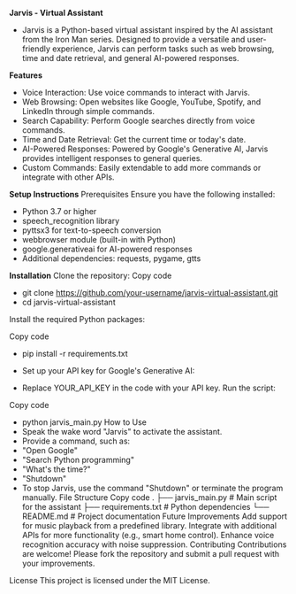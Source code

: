 **Jarvis - Virtual Assistant**
- Jarvis is a Python-based virtual assistant inspired by the AI assistant from the Iron Man series. Designed to provide a versatile and user-friendly experience, Jarvis can perform tasks such as web browsing, time and date retrieval, and general AI-powered responses.

**Features**
- Voice Interaction: Use voice commands to interact with Jarvis.
- Web Browsing: Open websites like Google, YouTube, Spotify, and LinkedIn through simple commands.
- Search Capability: Perform Google searches directly from voice commands.
- Time and Date Retrieval: Get the current time or today's date.
- AI-Powered Responses: Powered by Google's Generative AI, Jarvis provides intelligent responses to general queries.
- Custom Commands: Easily extendable to add more commands or integrate with other APIs.
  
**Setup Instructions**
Prerequisites
Ensure you have the following installed:

- Python 3.7 or higher
- speech_recognition library
- pyttsx3 for text-to-speech conversion
- webbrowser module (built-in with Python)
- google.generativeai for AI-powered responses
- Additional dependencies: requests, pygame, gtts
  
**Installation**
Clone the repository:
Copy code
- git clone https://github.com/your-username/jarvis-virtual-assistant.git
- cd jarvis-virtual-assistant

Install the required Python packages:

Copy code
- pip install -r requirements.txt
- Set up your API key for Google's Generative AI:

- Replace YOUR_API_KEY in the code with your API key.
Run the script:

Copy code
- python jarvis_main.py
How to Use
- Speak the wake word "Jarvis" to activate the assistant.
- Provide a command, such as:
- "Open Google"
- "Search Python programming"
- "What's the time?"
- "Shutdown"
- To stop Jarvis, use the command "Shutdown" or terminate the program manually.
File Structure
Copy code
.
├── jarvis_main.py    # Main script for the assistant
├── requirements.txt  # Python dependencies
└── README.md         # Project documentation
Future Improvements
Add support for music playback from a predefined library.
Integrate with additional APIs for more functionality (e.g., smart home control).
Enhance voice recognition accuracy with noise suppression.
Contributing
Contributions are welcome! Please fork the repository and submit a pull request with your improvements.

License
This project is licensed under the MIT License.
